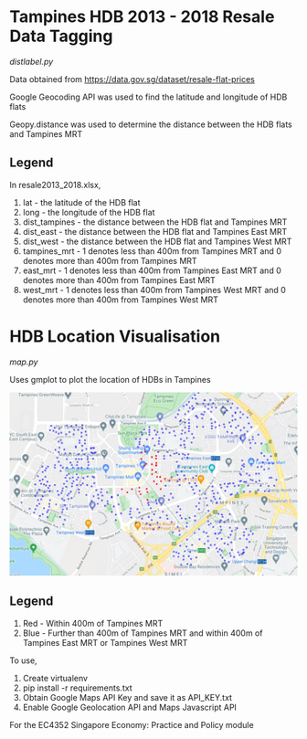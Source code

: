 # Tampines HDB 2013 - 2018 Resale Data Tagging

_distlabel.py_

Data obtained from https://data.gov.sg/dataset/resale-flat-prices

Google Geocoding API was used to find the latitude and longitude of HDB flats

Geopy.distance was used to determine the distance between the HDB flats and Tampines MRT

## Legend
In resale2013_2018.xlsx, 

1. lat - the latitude of the HDB flat
2. long - the longitude of the HDB flat
3. dist_tampines - the distance between the HDB flat and Tampines MRT
4. dist_east - the distance between the HDB flat and Tampines East MRT
5. dist_west - the distance between the HDB flat and Tampines West MRT
6. tampines_mrt - 1 denotes less than 400m from Tampines MRT and 0 denotes more than 400m from Tampines MRT
7. east_mrt - 1 denotes less than 400m from Tampines East MRT and 0 denotes more than 400m from Tampines East MRT
8. west_mrt - 1 denotes less than 400m from Tampines West MRT and 0 denotes more than 400m from Tampines West MRT

# HDB Location Visualisation

_map.py_

Uses gmplot to plot the location of HDBs in Tampines

![visualisation](/visualisation.jpg)

## Legend
1. Red - Within 400m of Tampines MRT
2. Blue - Further than 400m of Tampines MRT and within 400m of Tampines East MRT or Tampines West MRT

To use,
1. Create virtualenv 
2. pip install -r requirements.txt
3. Obtain Google Maps API Key and save it as API_KEY.txt
4. Enable Google Geolocation API and Maps Javascript API

For the EC4352 Singapore Economy: Practice and Policy module